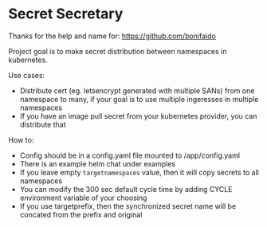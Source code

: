 # Secret Secretary

Thanks for the help and name for: https://github.com/bonifaido

Project goal is to make secret distribution between namespaces in kubernetes.

Use cases:
  - Distribute cert (eg. letsencrypt generated with multiple SANs) from one namespace to many, if your goal is to use multiple ingeresses in multiple namespaces
  - If you have an image pull secret from your kubernetes provider, you can distribute that

How to:
  - Config should be in a config.yaml file mounted to /app/config.yaml
  - There is an example helm chat under examples
  - If you leave empty `targetnamespaces` value, then it will copy secrets to all namespaces
  - You can modify the 300 sec default cycle time by adding CYCLE environment variable of your choosing
  - If you use targetprefix, then the synchronized secret name will be concated from the prefix and original
